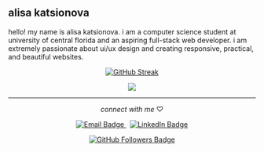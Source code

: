 ## alisa katsionova

hello! my name is alisa katsionova. i am a computer science student at university of central florida and an aspiring full-stack web developer. i am extremely passionate about ui/ux design and creating responsive, practical, and beautiful websites.


<p align="center">
  <a href="https://git.io/streak-stats"><img src="https://streak-stats.demolab.com?user=AlisaK13003&hide_border=true&date_format=M%20j%5B%2C%20Y%5D&fire=FFFFFF&background=9E9E9E&stroke=FFC0CB&currStreakNum=FFFFFF&sideNums=FFFFFF&ring=FFC0CB&currStreakLabel=FFFFFF&sideLabels=FFFFFF&dates=FFC0CB" alt="GitHub Streak"/>
  </a>
</p>
<p align="center">
  <img src="https://github-readme-stats.vercel.app/api/top-langs/?username=AlisaK13003&hide_title=FALSE&layout=compact&title_color=FFC0CB&text_color=ffffff&bg_color=9E9E9E&hide_border=true"/>
</p>


---

<p align="center">
  <i>connect with me </i>♡
</p>
<p align="center">
  <a href="mailto:alisakatsionova@gmail.com">
    <img src="https://img.shields.io/static/v1?label=&message=EMAIL&color=9e9e9e&style=for-the-badge&logo=alwaysdata&logoColor=pink" alt="Email Badge"/>
  </a>
  &nbsp; <!-- This adds space between the two badges -->
  <a href="https://www.linkedin.com/in/alisa-katsionova">
    <img src="https://img.shields.io/badge/-LINKEDIN-9e9e9e?style=for-the-badge&logo=linkedin&logoColor=pink" alt="LinkedIn Badge"/>
  </a>
</p>

<p align="center">
  <a href="https://github.com/AlisaK13003?tab=followers">
    <img src="https://img.shields.io/github/followers/AlisaK13003?label=Follow&labelColor=9e9e9e&logo=github-sponsors&logoColor=pink&color=pink&style=for-the-badge" alt="GitHub Followers Badge"/>
  </a>
</p>

